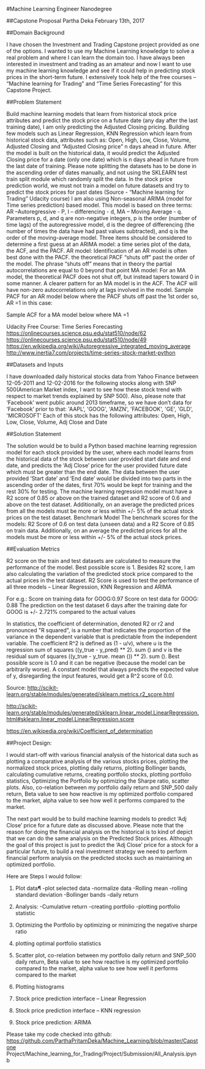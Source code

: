 #Machine Learning Engineer Nanodegree

##Capstone Proposal
Partha Deka
February 13th, 2017

##Domain Background

I have chosen the Investment and Trading Capstone project provided as one of the options. I wanted to use my Machine Learning knowledge to solve a real problem and where I can learn the domain too. I have always been interested in investment and trading as an amateur and now I want to use my machine learning knowledge and see if it could help in predicting stock prices in the short-term future.  I extensively took help of the free courses – “Machine learning for Trading” and “Time Series Forecasting” for this Capstone Project. 

##Problem Statement

Build machine learning models that learn from historical stock price attributes and predict the stock price on a future date (any day after the last training date), I am only predicting the Adjusted Closing pricing. 
Building few models such as Linear Regression, KNN Regression which learn from historical stock data, attributes such as: Open, High, Low, Close, Volume, Adjusted Closing and “Adjusted Closing price” n days ahead in future. After the model is built on the historical data, it would predict the Adjusted Closing price for a date (only one date) which is n days ahead in future from the last date of training. Please note splitting the datasets has to be done in the ascending order of dates manually, and not using the SKLEARN test train split module which randomly split the data. In the stock price prediction world, we must not train a model on future datasets and try to predict the stock prices for past dates (Source - “Machine learning for Trading” Udacity course)
I am also using Non-seasonal ARIMA (model for Time series prediction) based model. This model is based on three terms: AR –Autoregressive - P, I – differencing - d, MA – Moving Average - q.  Parameters p, d, and q are non-negative integers, p is the order (number of time lags) of the autoregressive model, d is the degree of differencing (the number of times the data have had past values subtracted), and q is the order of the moving-average model. Three items should be considered to determine a first guess at an ARIMA model: a time series plot of the data, the ACF, and the PACF. 
AR model: Identification of an AR model is often best done with the PACF. the theoretical PACF “shuts off” past the order of the model.  The phrase “shuts off” means that in theory the partial autocorrelations are equal to 0 beyond that point
MA model: For an MA model, the theoretical PACF does not shut off, but instead tapers toward 0 in some manner.  A clearer pattern for an MA model is in the ACF.  The ACF will have non-zero autocorrelations only at lags involved in the model.
Sample PACF for an AR model below where the PACF shuts off past the 1st order so, AR =1 in this case:
 


Sample ACF for a MA model below where MA =1 
 

Udacity Free Course: Time Series Forecasting
https://onlinecourses.science.psu.edu/stat510/node/62
https://onlinecourses.science.psu.edu/stat510/node/49
https://en.wikipedia.org/wiki/Autoregressive_integrated_moving_average
http://www.inertia7.com/projects/time-series-stock-market-python


##Datasets and Inputs

I have downloaded daily historical stocks data from Yahoo Finance between 12-05-2011 and 12-02-2016 for the following stocks along with SNP 500(American Market index, I want to see how these stock trend with respect to market trends explained by SNP 500). Also, please note that ‘Facebook’ went public around 2013 timeframe, so we have don’t data for ‘Facebook’ prior to that:
'AAPL', 'GOOG', 'AMZN', 'FACEBOOK', 'GE', 'GLD', 'MICROSOFT'
 Each of this stock has the following attributes:
 Open, High, Low, Close, Volume, Adj Close and Date
 
##Solution Statement

The solution would be to build a Python based machine learning regression model for each stock provided by the user, where each model learns from the historical data of the stock between user provided start date and end date, and predicts the ‘Adj Close’ price for the user provided future date which must be greater than the end date. The data between the user provided ‘Start date’ and ‘End date’ would be divided into two parts in the ascending order of the dates, first 70% would be kept for training and the rest 30% for testing. The machine learning regression model must have a R2 score of 0.85 or above on the trained dataset and R2 score of 0.6 and above on the test dataset. Additionally, on an average the predicted prices from all the models must be more or less within +/- 5% of the actual stock prices on the test dataset.
Benchmark Model
The benchmark scores for the models: R2 Score of 0.6 on test data (unseen data) and a R2 Score of 0.85 on train data.  Additionally, on an average the predicted prices for all the models must be more or less within +/- 5% of the actual stock prices.

##Evaluation Metrics

R2 score on the train and test datasets are calculated to measure the performance of the model. Best possible score is 1. Besides R2 score, I am also calculating the variation of the predicted stock price compared to the actual prices in the test dataset. R2 Score is used to test the performance of all three models – Linear Regression, KNN Regression and ARIMA

For e.g.: 
Score on training data for GOOG:0.97
Score on test data for GOOG: 0.88
The prediction on the test dataset 6 days after the training date for GOOG is +/- 2.721% compared to the actual values

In statistics, the coefficient of determination, denoted R2 or r2 and pronounced "R squared", is a number that indicates the proportion of the variance in the dependent variable that is predictable from the independent variable. The coefficient R^2 is defined as (1 - u/v), where u is the regression sum of squares ((y_true - y_pred) ** 2). sum () and v is the residual sum of squares ((y_true - y_true. mean ()) ** 2). sum (). Best possible score is 1.0 and it can be negative (because the model can be arbitrarily worse). A constant model that always predicts the expected value of y, disregarding the input features, would get a R^2 score of 0.0.

Source: 
http://scikit-learn.org/stable/modules/generated/sklearn.metrics.r2_score.html

http://scikit-learn.org/stable/modules/generated/sklearn.linear_model.LinearRegression.html#sklearn.linear_model.LinearRegression.score

https://en.wikipedia.org/wiki/Coefficient_of_determination

##Project Design:

I would start-off with various financial analysis of the historical data such as plotting a comparative analysis of the various stocks prices, plotting the normalized stock prices, plotting daily returns, plotting Bollinger bands, calculating cumulative returns, creating portfolio stocks, plotting portfolio statistics, Optimizing the Portfolio by optimizing the Sharpe ratio, scatter plots. Also, co-relation between my portfolio daily return and SNP_500 daily return, Beta value to see how reactive is my optimized portfolio compared to the market, alpha value to see how well it performs compared to the market.

The next part would be to build machine learning models to predict ‘Adj Close’ price for a future date as discussed above. Please note that the reason for doing the financial analysis on the historical is to kind of depict that we can do the same analysis on the Predicted Stock prices. Although the goal of this project is just to predict the ‘Adj Close’ price for a stock for a particular future, to build a real investment strategy we need to perform financial perform analysis on the predicted stocks such as maintaining an optimized portfolio.

Here are Steps I would follow:

1. Plot data¶
    -plot selected data
    -normalize data
    -Rolling mean
    -rolling standard deviation
    -Bollinger bands
    -daily return

2. Analysis:
    -Cumulative return
    -creating portfolio
    -plotting portfolio statistic

3. Optimizing the Portfolio by optimizing or minimizing the negative sharpe ratio

4. plotting optimal portfolio statistics

5. Scatter plot, co-relation between my portfolio daily return and SNP_500 daily return, Beta value to see how
    reactive is my optimized portfolio compared to the market, alpha value to see how well it performs compared to     the market         

6. Plotting histograms

7. Stock price prediction interface – Linear Regression

8. Stock price prediction interface – KNN regression

9. Stock price prediction: ARIMA

Please take my code checked into github: https://github.com/ParthaPritamDeka/Machine_Learning/blob/master/Capstone Project/Machine_learning_for_Trading/Project/Submission/All_Analysis.ipynb


